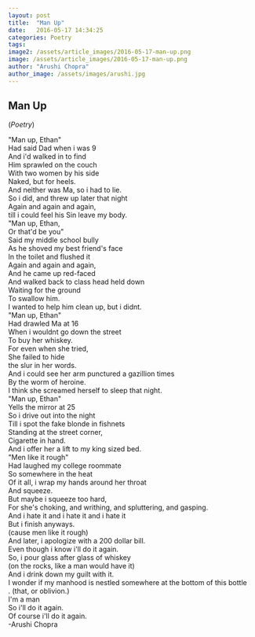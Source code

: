 ```yaml
---
layout: post
title:  "Man Up"
date:   2016-05-17 14:34:25
categories: Poetry
tags: 
image2: /assets/article_images/2016-05-17-man-up.png
image: /assets/article_images/2016-05-17-man-up.png
author: "Arushi Chopra"
author_image: /assets/images/arushi.jpg
---
```

<h2>Man Up</h2>
(<i>Poetry</i>)
<p>"Man up, Ethan"<br>
Had said Dad when i was 9<br>
And i'd walked in to find<br>
Him sprawled on the couch<br>
With two women by his side<br>
Naked, but for heels.<br>
And neither was Ma, so i had to lie.<br>
So i did, and threw up later that night<br>
Again and again and again, <br>
till i could feel his Sin leave my body.<br>
"Man up, Ethan,<br>
Or that'd be you"<br>
Said my middle school bully <br>
As he shoved my best friend's face<br>
In the toilet and flushed it<br>
Again and again and again,<br>
And he came up red-faced <br>
And walked back to class head held down<br>
Waiting for the ground<br>
To swallow him. <br>
I wanted to help him clean up, but i didnt.<br>
"Man up, Ethan"<br>
Had drawled Ma at 16<br>
When i wouldnt go down the street <br>
To buy her whiskey. <br>
For even when she tried,<br>
She failed to hide<br>
the slur in her words. <br>
And i could see her arm punctured a gazillion times<br>
By the worm of heroine. <br>
I think she screamed herself to sleep that night.<br>
"Man up, Ethan"<br>
Yells the mirror at 25<br>
So i drive out into the night<br>
Till i spot the fake blonde in fishnets <br>
Standing at the street corner,<br>
Cigarette in hand.<br>
And i offer her a lift to my king sized bed.<br>
"Men like it rough"<br>
Had laughed my college roommate <br>
So somewhere in the heat<br>
Of it all, i wrap my hands around her throat<br>
And squeeze.<br>
But maybe i squeeze too hard,<br>
For she's choking, and writhing, and spluttering, and gasping.<br>
And i hate it and i hate it and i hate it<br>
But i finish anyways. <br>
(cause men like it rough)<br>
And later, i apologize with a 200 dollar bill.<br>
Even though i know i'll do it again.<br>
So, i pour glass after glass of whiskey<br>
(on the rocks, like a man would have it)<br>
And i drink down my guilt with it.<br>
I wonder if my manhood is nestled somewhere at the bottom of this bottle<br>.
(that, or oblivion.)<br>
I'm a man<br>
So i'll do it again.<br>
Of course i'll do it again.<br>
-Arushi Chopra</p>